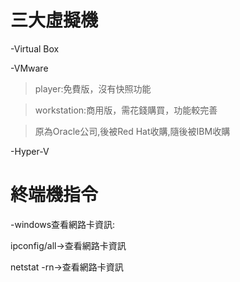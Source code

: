 # 三大虛擬機
-Virtual Box

-VMware

  >player:免費版，沒有快照功能
  
  >workstation:商用版，需花錢購買，功能較完善
  
  >原為Oracle公司,後被Red Hat收購,隨後被IBM收購
  
  
-Hyper-V

# 終端機指令
-windows查看網路卡資訊:

ipconfig/all->查看網路卡資訊

netstat -rn->查看網路卡資訊

